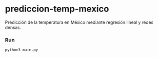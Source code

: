 # prediccion-temp-mexico
Predicción de la temperatura en México mediante regresión lineal y redes densas.


### Run

```bash
python3 main.py
```
